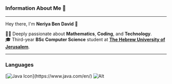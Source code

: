 ### Information About Me 🙇
---

Hey there, I'm **Neriya Ben David** 👋  


👨‍🔬 Deeply passionate about **Mathematics**, **Coding**, and **Technology**.   
🎓 Third-year **BSc Computer Science** student at **[The Hebrew University of Jerusalem](https://en.huji.ac.il/)**.

---  
### Languages
[![Java Icon]([https://www.example.com/java_logo.png](https://en.wikipedia.org/wiki/Python_%28programming_language%29#/media/File:Python-logo-notext.svg))](https://www.java.com/en/)
![Alt]([https://www.java.com/en/](https://www.java.com/en/))
<!--
**neriabd/neriabd** is a ✨ _special_ ✨ repository because its `README.md` (this file) appears on your GitHub profile.

Here are some ideas to get you started:

- 🔭 I’m currently working on ...
- 🌱 I’m currently learning ...
- 👯 I’m looking to collaborate on ...
- 🤔 I’m looking for help with ...
- 💬 Ask me about ...
- 📫 How to reach me: ...
- 😄 Pronouns: ...
- ⚡ Fun fact: ...
-->
